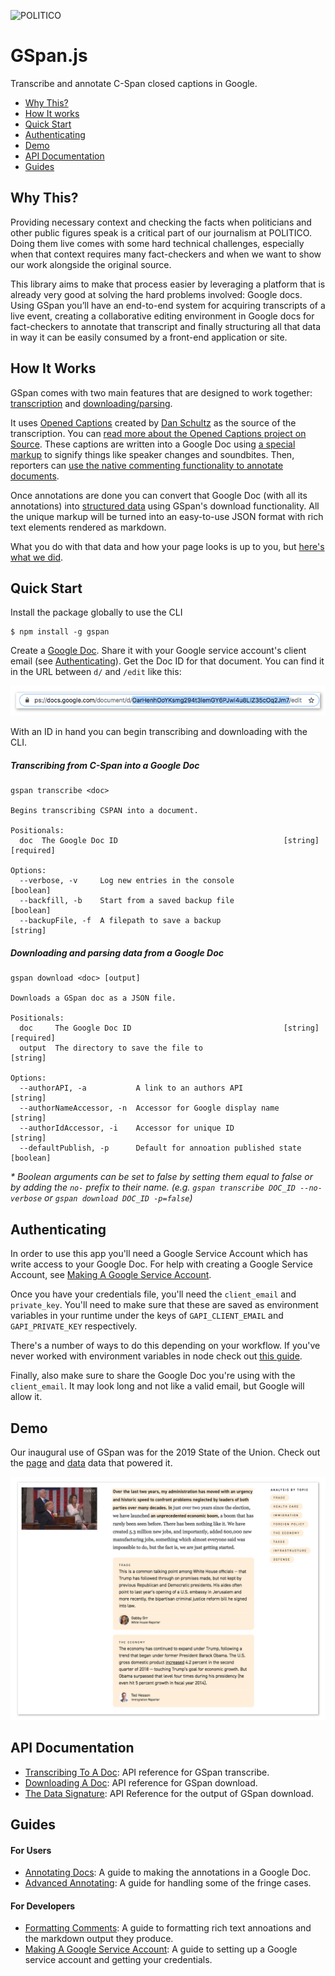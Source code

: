 ![POLITICO](https://rawgithub.com/The-Politico/src/master/images/logo/badge.png)

# GSpan.js

Transcribe and annotate C-Span closed captions in Google.

- [Why This?](#why-this)
- [How It works](#how-it-works)
- [Quick Start](#quick-start)
- [Authenticating](#authenticating)
- [Demo](#demo)
- [API Documentation](#api-documentation)
- [Guides](#guides)

## Why This?

Providing necessary context and checking the facts when politicians and other public figures speak is a critical part of our journalism at POLITICO. Doing them live comes with some hard technical challenges, especially when that context requires many fact-checkers and when we want to show our work alongside the original source.

This library aims to make that process easier by leveraging a platform that is already very good at solving the hard problems involved: Google docs. Using GSpan you’ll have an end-to-end system for acquiring transcripts of a live event, creating a collaborative editing environment in Google docs for fact-checkers to annotate that transcript and finally structuring all that data in way it can be easily consumed by a front-end application or site.

## How It Works

GSpan comes with two main features that are designed to work together: [transcription](docs/TranscribingToADoc.md) and [downloading/parsing](docs/DownloadingADoc.md).

It uses [Opened Captions](https://openedcaptions.com/) created by [Dan Schultz](https://twitter.com/slifty) as the source of the transcription. You can [read more about the Opened Captions project on Source](https://source.opennews.org/articles/introducing-opened-captions/). These captions are written into a Google Doc using [a special markup](docs/AnnotatingDocs.md/#creating-speaker-changes-or-soundbites) to signify things like speaker changes and soundbites. Then, reporters can [use the native commenting functionality to annotate documents](docs/AnnotatingDocs.md).

Once annotations are done you can convert that Google Doc (with all its annotations) into [structured data](docs/DataSignature.md) using GSpan's download functionality. All the unique markup will be turned into an easy-to-use JSON format with rich text elements rendered as markdown.

What you do with that data and how your page looks is up to you, but [here's what we did](#demo).


## Quick Start

Install the package globally to use the CLI

```
$ npm install -g gspan
```

Create a [Google Doc](https://www.google.com/docs/about/). Share it with your Google service account's client email (see [Authenticating](#authenticating)). Get the Doc ID for that document. You can find it in the URL between `d/` and `/edit` like this:

![docId](docs/images/docId.jpg)

With an ID in hand you can begin transcribing and downloading with the CLI.

##### Transcribing from C-Span into a Google Doc

```
gspan transcribe <doc>

Begins transcribing CSPAN into a document.

Positionals:
  doc  The Google Doc ID                                     [string] [required]

Options:
  --verbose, -v     Log new entries in the console                     [boolean]
  --backfill, -b    Start from a saved backup file                     [boolean]
  --backupFile, -f  A filepath to save a backup                         [string]
```

##### Downloading and parsing data from a Google Doc

```
gspan download <doc> [output]

Downloads a GSpan doc as a JSON file.

Positionals:
  doc     The Google Doc ID                                  [string] [required]
  output  The directory to save the file to                             [string]

Options:
  --authorAPI, -a           A link to an authors API                    [string]
  --authorNameAccessor, -n  Accessor for Google display name            [string]
  --authorIdAccessor, -i    Accessor for unique ID                      [string]
  --defaultPublish, -p      Default for annoation published state      [boolean]
```

<em>* Boolean arguments can be set to false by setting them equal to false or by adding the `no-` prefix to their name. (e.g. `gspan transcribe DOC_ID --no-verbose` or `gspan download DOC_ID -p=false`)</em>


## Authenticating

In order to use this app you'll need a Google Service Account which has write access to your Google Doc. For help with creating a Google Service Account, see [Making A Google Service Account](docs/GoogleServiceAccount.md).

Once you have your credentials file, you'll need the `client_email` and `private_key`. You'll need to make sure that these are saved as environment variables in your runtime under the keys of `GAPI_CLIENT_EMAIL` and `GAPI_PRIVATE_KEY` respectively.

There's a number of ways to do this depending on your workflow. If you've never worked with environment variables in node check out [this guide](https://www.twilio.com/blog/2017/08/working-with-environment-variables-in-node-js.html).

Finally, also make sure to share the Google Doc you're using with the `client_email`. It may look long and not like a valid email, but Google will allow it.

## Demo
Our inaugural use of GSpan was for the 2019 State of the Union. Check out the [page](https://www.politico.com/interactives/2019/trump-state-of-the-union-2019-live-fact-check-transcript-2/5/19/) and [data](https://www.politico.com/interactives/2019/trump-state-of-the-union-2019-live-fact-check-transcript-2/5/19/data/data.json) data that powered it.

<a href="https://www.politico.com/interactives/2019/trump-state-of-the-union-2019-live-fact-check-transcript-2/5/19/"><img src="docs/images/demo.jpg"></a>

## API Documentation
- [Transcribing To A Doc](docs/TranscribingToADoc.md): API reference for GSpan transcribe.
- [Downloading A Doc](docs/DownloadingADoc.md): API reference for GSpan download.
- [The Data Signature](docs/DataSignature.md): API Reference for the output of GSpan download.

## Guides

#### For Users
- [Annotating Docs](docs/AnnotatingDocs.md): A guide to making the annotations in a Google Doc.
- [Advanced Annotating](docs/Advanced.md): A guide for handling some of the fringe cases.

#### For Developers
- [Formatting Comments](docs/FormattingComments.md): A guide to formatting rich text annoations and the markdown output they produce.
- [Making A Google Service Account](docs/GoogleServiceAccount.md): A guide to setting up a Google service account and getting your credentials.
